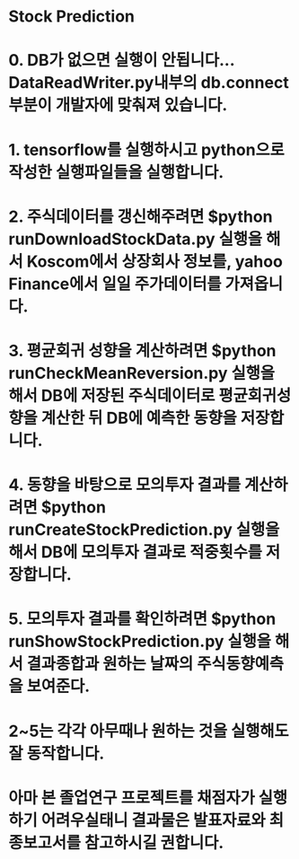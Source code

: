 # Stock Prediction
# 0. DB가 없으면 실행이 안됩니다... DataReadWriter.py내부의 db.connect부분이 개발자에 맞춰져 있습니다.
# 1. tensorflow를 실행하시고 python으로 작성한 실행파일들을 실행합니다. 
# 2. 주식데이터를 갱신해주려면 $python runDownloadStockData.py 실행을 해서 Koscom에서 상장회사 정보를, yahoo Finance에서 일일 주가데이터를 가져옵니다.
# 3. 평균회귀 성향을 계산하려면 $python runCheckMeanReversion.py 실행을 해서 DB에 저장된 주식데이터로 평균회귀성향을 계산한 뒤 DB에 예측한 동향을 저장합니다.
# 4. 동향을 바탕으로 모의투자 결과를 계산하려면 $python runCreateStockPrediction.py 실행을 해서 DB에 모의투자 결과로 적중횟수를 저장합니다.
# 5. 모의투자 결과를 확인하려면 $python runShowStockPrediction.py 실행을 해서 결과종합과 원하는 날짜의 주식동향예측을 보여준다.
# 2~5는 각각 아무때나 원하는 것을 실행해도 잘 동작합니다.
# 아마 본 졸업연구 프로젝트를 채점자가 실행하기 어려우실태니 결과물은 발표자료와 최종보고서를 참고하시길 권합니다.
